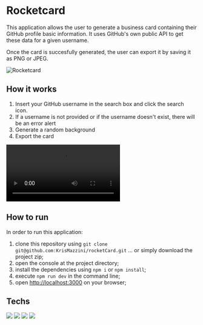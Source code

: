 # Rocketcard

This application allows the user to generate a business card containing their GitHub profile basic information. 
It uses GitHub's own public API to get these data for a given username.

Once the card is succesfully generated, the user can export it by saving it as PNG or JPEG.

![Rocketcard](https://user-images.githubusercontent.com/93556620/180647359-07b86231-a981-42fa-a8d2-92ae757e81a8.png)

## How it works

1. Insert your GitHub username in the search box and click the search icon.
2. If a username is not provided or if the username doesn't exist, there will be an error alert
3. Generate a random background
4. Export the card

![How it works](https://user-images.githubusercontent.com/93556620/180647769-e4d5e3d9-dab9-4872-b912-0066a6354dc5.mov)

## How to run

In order to run this application: 

1. clone this repository using ```git clone git@github.com:KrisMazzini/rocketCard.git``` ... or simply download the project zip;
2. open the console at the project directory;
3. install the dependencies using ```npm i``` or ```npm install```;
4. execute ```npm run dev``` in the command line;
5. open <http://localhost:3000> on your browser;

## Techs

<img src="https://img.shields.io/badge/React-20232A?style=for-the-badge&logo=react&logoColor=61DAFB" />
<img src="https://img.shields.io/badge/HTML5-E34F26?style=for-the-badge&logo=html5&logoColor=white" />
<img src="https://img.shields.io/badge/CSS3-1572B6?style=for-the-badge&logo=css3&logoColor=white" />
<img src="https://img.shields.io/badge/JavaScript-323330?style=for-the-badge&logo=javascript&logoColor=F7DF1E" />